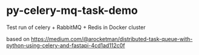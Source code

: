 # py-celery-mq-task-demo
Test run of celery + RabbitMQ + Redis  in Docker cluster

based on https://medium.com/@arocketman/distributed-task-queue-with-python-using-celery-and-fastapi-4cd1ad112c0f


